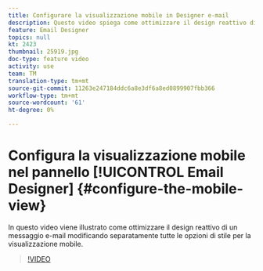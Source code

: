 ```yaml
---
title: Configurare la visualizzazione mobile in Designer e-mail
description: Questo video spiega come ottimizzare il design reattivo di un messaggio e-mail in  Adobe Campaign Standard (ACS) modificando separatamente tutte le opzioni di stile per la visualizzazione mobile.
feature: Email Designer
topics: null
kt: 2423
thumbnail: 25919.jpg
doc-type: feature video
activity: use
team: TM
translation-type: tm+mt
source-git-commit: 11263e247184ddc6a8e3df6a8ed0899907fbb366
workflow-type: tm+mt
source-wordcount: '61'
ht-degree: 0%

---
```



# Configura la visualizzazione mobile nel pannello [!UICONTROL Email Designer] {#configure-the-mobile-view}

In questo video viene illustrato come ottimizzare il design reattivo di un messaggio e-mail modificando separatamente tutte le opzioni di stile per la visualizzazione mobile.

>[!VIDEO](https://video.tv.adobe.com/v/25919?quality=12)
